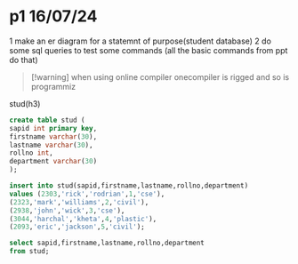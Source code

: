 # p1 16/07/24

1 make an  er diagram for a statemnt of purpose(student database)
2 do some sql queries to test some commands (all the basic commands from ppt do that)

> [!warning] when using online compiler
> onecompiler is rigged and so is programmiz


stud(h3)
```sql
create table stud (
sapid int primary key,
firstname varchar(30),
lastname varchar(30),
rollno int,
department varchar(30)
);

insert into stud(sapid,firstname,lastname,rollno,department)
values (2303,'rick','rodrian',1,'cse'),
(2323,'mark','williams',2,'civil'),
(2938,'john','wick',3,'cse'),
(3044,'harchal','kheta',4,'plastic'),
(2093,'eric','jackson',5,'civil');

select sapid,firstname,lastname,rollno,department 
from stud;
```
